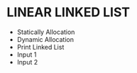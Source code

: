 # LINEAR LINKED LIST
- Statically Allocation
- Dynamic Allocation
- Print Linked List
- Input 1
- Input 2
